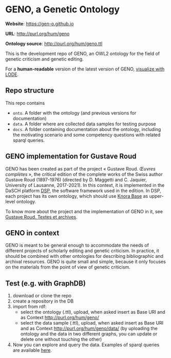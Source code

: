 # GENO, a Genetic Ontology

**Website**: https://gen-o.github.io

**URL**: http://purl.org/hum/geno

**Ontology source**: http://purl.org/hum/geno.ttl

This is the development repo of GENO, an OWL2 ontology for the field of genetic criticism and genetic editing.

For a **human-readable** version of the latest version of GENO, [visualize with LODE](http://purl.org/hum/geno).


## Repo structure

This repo contains

- `onto`. A folder with the ontology (and previous versions for documentation)
- `data`. A folder where are collected data samples for testing purpose
- `docs`. A folder containing documentation about the ontology, including the motivating scenario and some competency questions with related sparql queries.

<!--
## Work in progress

Before continuing the development, we want to hear from the community. If you want to participate or to receive updates, follow us here or write us at elena.spadini@unil.ch and alessio.christen@unil.ch.
-->

## GENO implementation for Gustave Roud

GENO has been created as part of the project « Gustave Roud. *Œuvres complètes* », the critical edition of the complete works of the Swiss author Gustave Roud (1897-1976) (directed by D. Maggetti and C. Jaquier, University of Lausanne, 2017-2021). In this context, it is implemented in the DaSCH platform [DSP](https://www.dasch.swiss/), the software framework used in the edition. In DSP, each project has its own ontology, which should use [Knora Base](https://docs.dasch.swiss/2023.03.02/DSP-API/02-dsp-ontologies/knora-base/) as upper-level ontology. 

To know more about the project and the implementation of GENO in it, see [Gustave Roud. Textes et archives](https://roud.unil.ch/).


## GENO in context

GENO is meant to be general enough to accommodate the needs of different projects of scholarly editing and genetic criticism. In practice, it should be combined with other ontologies for describing bibliographic and archival resources. GENO is quite small and simple, because it only focuses on the materials from the point of view of genetic criticism.



## Test (e.g. with GraphDB)

1. download or clone the repo
2. create a repository in the DB
2. import from rdf:
	- select the ontology (.ttl), upload, when asked insert as Base URI and as Context http://purl.org/hum/geno/
	- select the data sample (.ttl), upload, when asked insert as Base URI and as Context http://purl.org/hum/geno/data/ (by uploading the ontology and the data in two different graphs, you can update or delete one without touching the other)
3. Now you can explore and query the data. Examples of sparql queries are available [here](docs/competencyQuestions_sparqlQueries.md).



